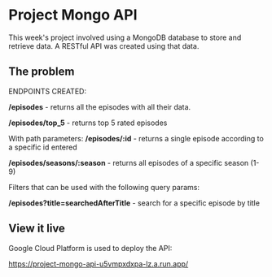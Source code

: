 # Project Mongo API

This week's project involved using a MongoDB database to store and retrieve data. A RESTful API was created using that data.

## The problem


ENDPOINTS CREATED:

  **/episodes** - returns all the episodes with all their data. 

  **/episodes/top_5** - returns top 5 rated episodes

  With path parameters:
  **/episodes/:id** - returns a single episode according to a specific id entered 

  **/episodes/seasons/:season** - returns all episodes of a specific season (1-9)

  Filters that can be used with the following query params:

  **/episodes?title=searchedAfterTitle**  - search for a specific episode by title


## View it live

Google Cloud Platform is used to deploy the API:

https://project-mongo-api-u5vmpxdxpa-lz.a.run.app/
